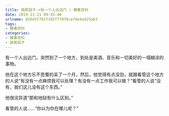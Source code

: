 ```yaml
---
title: 搞笑段子->有一个人出远门 | 糗事百科
date: 2019-11-21 09:35:40
urlname: 026d3f791f192f77076ce7de4a425ab3
tags: 
- 糗事百科
categories:
- 糗事百科
- 搞笑段子
---
```

有一个人出远门，突然到了一个地方，到处是美酒、音乐和一切美好的一塌糊涂的事物。

他在这个地方乐不思蜀的呆了一个月，然后，他觉得有点没劲，就跟看管这个地方的人说“有没有一点麻烦我可以处理？有没有一点工作我可以做？”看管的人说“没有，我们这儿没有这个东西。”

他很诧异道“那和地狱有什么区别。”

看管的人说……“你以为你在哪儿呢？”


